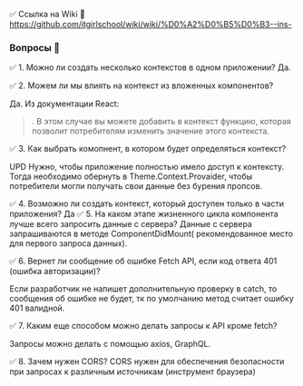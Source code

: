 ✅ Ссылка на Wiki 💎 https://github.com/itgirlschool/wiki/wiki/%D0%A2%D0%B5%D0%B3--ins-

### Вопросы 💎

✅ 1. Можно ли создать несколько контекстов в одном приложении?
Да.

✅ 2. Можем ли мы влиять на контекст из вложенных компонентов?

Да. Из документации React:

> . В этом случае вы можете добавить в контекст функцию, которая позволит потребителям изменить значение этого контекста.

✅ 3. Как выбрать комопнент, в котором будет определяться контекст?

UPD
Нужно, чтобы приложение полностью имело доступ к контексту. Тогда необходимо <App/> обернуть в Theme.Context.Provaider, чтобы потребители могли получать свои данные без бурения пропсов.

✅ 4. Возможно ли создать контекст, который доступен только в части приложения?
Да
✅ 5. На каком этапе жизненного цикла компонента лучше всего запросить данные с сервера?
Данные с сервера запрашиваются в методе ComponentDidMount( рекомендованное место для первого запроса данных).

✅ 6. Вернет ли сообщение об ошибке Fetch API, если код ответа 401 (ошибка авторизации)?

Если разработчик не напишет дополнительную проверку в catch, то сообщения об ошибке не будет, тк по умолчанию метод считает ошибку 401 валидной.

✅ 7. Каким еще способом можно делать запросы к API кроме fetch?

Запросы можно делать с помощью axios, GraphQL.

✅ 8. Зачем нужен CORS?
CORS нужен для обеспечения безопасности при запросах к различным источникам (инструмент браузера)
